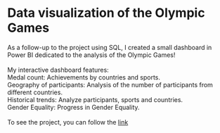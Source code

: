 # Data visualization of the Olympic Games

As a follow-up to the project using SQL, I created a small dashboard in Power BI dedicated to the analysis of the Olympic Games!<br>
<br>
My interactive dashboard features:<br>
Medal count: Achievements by countries and sports.<br>
Geography of participants: Analysis of the number of participants from different countries.<br>
Historical trends: Analyze participants, sports and countries.<br>
Gender Equality: Progress in Gender Equality.<br>
<br>
To see the project, you can follow the [link](https://app.powerbi.com/view?r=eyJrIjoiZDFkMmYzN2EtN2Y1Yy00MThjLWI2OGYtZWE4YjM3OTQxYzE2IiwidCI6ImRmODY3OWNkLWE4MGUtNDVkOC05OWFjLWM4M2VkN2ZmOTVhMCJ9)